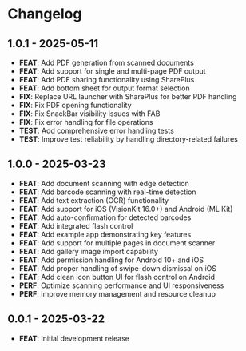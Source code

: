 # Changelog

## 1.0.1 - 2025-05-11

- **FEAT**: Add PDF generation from scanned documents
- **FEAT**: Add support for single and multi-page PDF output
- **FEAT**: Add PDF sharing functionality using SharePlus
- **FEAT**: Add bottom sheet for output format selection
- **FIX**: Replace URL launcher with SharePlus for better PDF handling
- **FIX**: Fix PDF opening functionality
- **FIX**: Fix SnackBar visibility issues with FAB
- **FIX**: Fix error handling for file operations
- **TEST**: Add comprehensive error handling tests
- **TEST**: Improve test reliability by handling directory-related failures

## 1.0.0 - 2025-03-23

- **FEAT**: Add document scanning with edge detection
- **FEAT**: Add barcode scanning with real-time detection
- **FEAT**: Add text extraction (OCR) functionality
- **FEAT**: Add support for iOS (VisionKit 16.0+) and Android (ML Kit)
- **FEAT**: Add auto-confirmation for detected barcodes
- **FEAT**: Add integrated flash control
- **FEAT**: Add example app demonstrating key features
- **FEAT**: Add support for multiple pages in document scanner
- **FEAT**: Add gallery image import capability
- **FEAT**: Add permission handling for Android 10+ and iOS
- **FEAT**: Add proper handling of swipe-down dismissal on iOS
- **FEAT**: Add clean icon button UI for flash control on Android
- **PERF**: Optimize scanning performance and UI responsiveness
- **PERF**: Improve memory management and resource cleanup

## 0.0.1 - 2025-03-22

- **FEAT**: Initial development release
